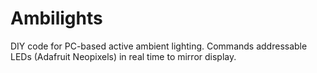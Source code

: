 # Ambilights
DIY code for PC-based active ambient lighting. Commands addressable LEDs (Adafruit Neopixels) in real time to mirror display. 

